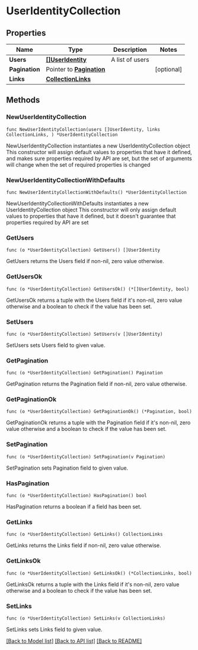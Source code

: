 # UserIdentityCollection

## Properties

Name | Type | Description | Notes
------------ | ------------- | ------------- | -------------
**Users** | [**[]UserIdentity**](UserIdentity.md) | A list of users | 
**Pagination** | Pointer to [**Pagination**](Pagination.md) |  | [optional] 
**Links** | [**CollectionLinks**](CollectionLinks.md) |  | 

## Methods

### NewUserIdentityCollection

`func NewUserIdentityCollection(users []UserIdentity, links CollectionLinks, ) *UserIdentityCollection`

NewUserIdentityCollection instantiates a new UserIdentityCollection object
This constructor will assign default values to properties that have it defined,
and makes sure properties required by API are set, but the set of arguments
will change when the set of required properties is changed

### NewUserIdentityCollectionWithDefaults

`func NewUserIdentityCollectionWithDefaults() *UserIdentityCollection`

NewUserIdentityCollectionWithDefaults instantiates a new UserIdentityCollection object
This constructor will only assign default values to properties that have it defined,
but it doesn't guarantee that properties required by API are set

### GetUsers

`func (o *UserIdentityCollection) GetUsers() []UserIdentity`

GetUsers returns the Users field if non-nil, zero value otherwise.

### GetUsersOk

`func (o *UserIdentityCollection) GetUsersOk() (*[]UserIdentity, bool)`

GetUsersOk returns a tuple with the Users field if it's non-nil, zero value otherwise
and a boolean to check if the value has been set.

### SetUsers

`func (o *UserIdentityCollection) SetUsers(v []UserIdentity)`

SetUsers sets Users field to given value.


### GetPagination

`func (o *UserIdentityCollection) GetPagination() Pagination`

GetPagination returns the Pagination field if non-nil, zero value otherwise.

### GetPaginationOk

`func (o *UserIdentityCollection) GetPaginationOk() (*Pagination, bool)`

GetPaginationOk returns a tuple with the Pagination field if it's non-nil, zero value otherwise
and a boolean to check if the value has been set.

### SetPagination

`func (o *UserIdentityCollection) SetPagination(v Pagination)`

SetPagination sets Pagination field to given value.

### HasPagination

`func (o *UserIdentityCollection) HasPagination() bool`

HasPagination returns a boolean if a field has been set.

### GetLinks

`func (o *UserIdentityCollection) GetLinks() CollectionLinks`

GetLinks returns the Links field if non-nil, zero value otherwise.

### GetLinksOk

`func (o *UserIdentityCollection) GetLinksOk() (*CollectionLinks, bool)`

GetLinksOk returns a tuple with the Links field if it's non-nil, zero value otherwise
and a boolean to check if the value has been set.

### SetLinks

`func (o *UserIdentityCollection) SetLinks(v CollectionLinks)`

SetLinks sets Links field to given value.



[[Back to Model list]](./README.md#documentation-for-models) [[Back to API list]](./README.md#documentation-for-api-endpoints) [[Back to README]](./README.md)


